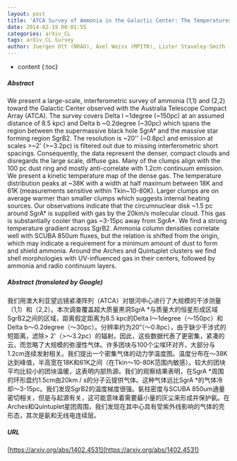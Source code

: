 ```yaml
---
layout: post
title: 'ATCA Survey of Ammonia in the Galactic Center: The Temperatures of Dense Gas Clumps between SgrA* and SgrB2'
date: 2014-02-19 00:01:55
categories: arXiv_CL
tags: arXiv_CL Survey
author: Juergen Ott (NRAO), Axel Weiss (MPIfR), Lister Staveley-Smith (ICRAR), Christian Henkel (MPIfR), David S. Meier (NMT)
---
```


* content
{:toc}

##### Abstract
We present a large-scale, interferometric survey of ammonia (1,1) and (2,2) toward the Galactic Center observed with the Australia Telescope Compact Array (ATCA). The survey covers Delta l ~1degree (~150pc) at an assumed distance of 8.5 kpc) and Delta b ~0.2degree (~30pc) which spans the region between the supermassive black hole SgrA* and the massive star forming region SgrB2. The resolution is ~20'' (~0.8pc) and emission at scales >~2' (>~3.2pc) is filtered out due to missing interferometric short spacings. Consequently, the data represent the denser, compact clouds and disregards the large scale, diffuse gas. Many of the clumps align with the 100 pc dust ring and mostly anti-correlate with 1.2cm continuum emission. We present a kinetic temperature map of the dense gas. The temperature distribution peaks at ~38K with a width at half maximum between 18K and 61K (measurements sensitive within Tkin~10-80K). Larger clumps are on average warmer than smaller clumps which suggests internal heating sources. Our observations indicate that the circumnuclear disk ~1.5 pc around SgrA* is supplied with gas by the 20km/s molecular cloud. This gas is substantially cooler than gas ~3-15pc away from SgrA*. We find a strong temperature gradient across SgrB2. Ammonia column densities correlate well with SCUBA 850um fluxes, but the relation is shifted from the origin, which may indicate a requirement for a minimum amount of dust to form and shield ammonia. Around the Arches and Quintuplet clusters we find shell morphologies with UV-influenced gas in their centers, followed by ammonia and radio continuum layers.

##### Abstract (translated by Google)
我们用澳大利亚望远镜紧凑阵列（ATCA）对银河中心进行了大规模的干涉测量（1,1）和（2,2）。本次调查覆盖超大质量黑洞SgrA *与质量大的恒星形成区域SgrB2之间的区域，距离假定距离为8.5 kpc的Delta l〜1degree（〜150pc）和Delta b〜0.2degree（〜30pc）。分辨率约为20“（〜0.8pc），由于缺少干涉式的短距离，滤除> 2'（>〜3.2pc）的辐射。因此，这些数据代表了更密集，紧凑的云，而忽略了大规模的弥漫性气体。许多团块与100个尘埃环对齐，大部分与1.2cm连续发射相关。我们提出一个密集气体的动力学温度图。温度分布在〜38K达到峰值，半高宽在18K和61K之间（在Tkin〜10-80K范围内敏感）。较大的团块平均比较小的团块温暖，这表明内部热源。我们的观察结果表明，在SgrA *周围的环形盘约1.5cm由20km / s的分子云提供气体。这种气体远比SgrA *的气体冷却〜3-15pc。我们发现SgrB2的温度梯度很强。氨柱密度与SCUBA 850um通量密切相关，但是与起源有关，这可能意味着需要最小量的灰尘来形成并保护氨。在Arches和Quintuplet星团周围，我们发现在其中心具有受紫外线影响的气体的壳形态，其次是氨和无线电连续层。

##### URL
[https://arxiv.org/abs/1402.4531](https://arxiv.org/abs/1402.4531)

